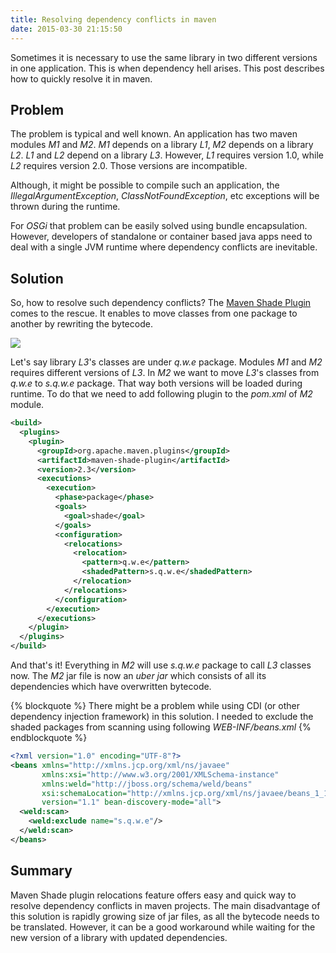 ```yaml
---
title: Resolving dependency conflicts in maven
date: 2015-03-30 21:15:50
---
```


Sometimes it is necessary to use the same library in two different versions in one application. This is when dependency  hell arises. This post describes how to quickly resolve it in maven.

<!--more-->

## Problem

The problem is typical and well known. An application has two maven modules *M1* and *M2*. *M1* depends on a library *L1*, *M2* depends on a library *L2*. *L1* and *L2* depend on a library *L3*. However, *L1* requires version 1.0, while *L2* requires version 2.0. Those versions are incompatible.

Although, it might be possible to compile such an application, the *IllegalArgumentException*, *ClassNotFoundException*, etc exceptions will be thrown during the runtime.

For *OSGi* that problem can be easily solved using bundle encapsulation. However, developers of standalone or container based java apps need to deal with a single JVM runtime where dependency conflicts are inevitable.

## Solution

So, how to resolve such dependency conflicts? The [Maven Shade Plugin](https://maven.apache.org/plugins/maven-shade-plugin/examples/class-relocation.html) comes to the rescue. It enables to move classes from one package to another by rewriting the bytecode.

![](/img/shading.png)

Let's say library *L3*'s classes are under *q.w.e* package. Modules *M1* and *M2* requires different versions of *L3*. In *M2* we want to move *L3*'s classes from *q.w.e* to *s.q.w.e* package. That way both versions will be loaded during runtime. To do that we need to add following plugin to the *pom.xml* of *M2* module.

``` xml
<build>
  <plugins>
    <plugin>
      <groupId>org.apache.maven.plugins</groupId>
      <artifactId>maven-shade-plugin</artifactId>
      <version>2.3</version>
      <executions>
        <execution>
          <phase>package</phase>
          <goals>
            <goal>shade</goal>
          </goals>
          <configuration>
            <relocations>
              <relocation>
                <pattern>q.w.e</pattern>
                <shadedPattern>s.q.w.e</shadedPattern>
              </relocation>
            </relocations>
          </configuration>
        </execution>
      </executions>
    </plugin>
  </plugins>
</build>
```

And that's it! Everything in *M2* will use *s.q.w.e* package to call *L3* classes now. The *M2* jar file is now an *uber jar* which consists of all its dependencies which have overwritten bytecode.

{% blockquote %}
There might be a problem while using CDI (or other dependency injection framework) in this solution. I needed to exclude the shaded packages from scanning using following *WEB-INF/beans.xml*
{% endblockquote %}

``` xml
<?xml version="1.0" encoding="UTF-8"?>
<beans xmlns="http://xmlns.jcp.org/xml/ns/javaee"
       xmlns:xsi="http://www.w3.org/2001/XMLSchema-instance"
       xmlns:weld="http://jboss.org/schema/weld/beans"
       xsi:schemaLocation="http://xmlns.jcp.org/xml/ns/javaee/beans_1_1.xsd"
       version="1.1" bean-discovery-mode="all">
  <weld:scan>
    <weld:exclude name="s.q.w.e"/>
  </weld:scan>
</beans>
```

## Summary

Maven Shade plugin relocations feature offers easy and quick way to resolve dependency conflicts in maven projects. The main disadvantage of this solution is rapidly growing size of jar files, as all the bytecode needs to be translated. However, it can be a good workaround while waiting for the new version of a library with updated dependencies.
